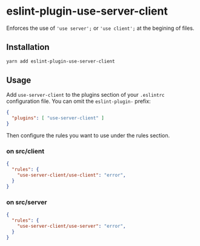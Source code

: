 # eslint-plugin-use-server-client
Enforces the use of `'use server';` or `'use client';` at the begining of files.

## Installation
```bash
yarn add eslint-plugin-use-server-client
```

## Usage
Add `use-server-client` to the plugins section of your `.eslintrc` configuration file. You can omit the `eslint-plugin-` prefix:
```json
{
  "plugins": [ "use-server-client" ]
}
```

Then configure the rules you want to use under the rules section.
### on src/client
```json
{
  "rules": {
    "use-server-client/use-client": "error",
  }
}
```

### on src/server
```json
{
  "rules": {
    "use-server-client/use-server": "error",
  }
}
```
